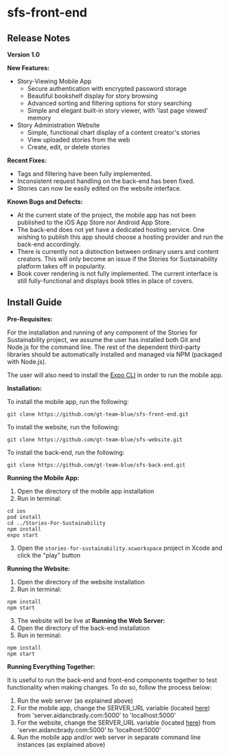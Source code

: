 # sfs-front-end

## Release Notes
**Version 1.0**

**New Features:**
* Story-Viewing Mobile App
  * Secure authentication with encrypted password storage
  * Beautiful bookshelf display for story browsing
  * Advanced sorting and filtering options for story searching
  * Simple and elegant built-in story viewer, with 'last page viewed' memory
* Story Administration Website
  * Simple, functional chart display of a content creator's stories
  * View uploaded stories from the web
  * Create, edit, or delete stories

**Recent Fixes:**
* Tags and filtering have been fully implemented.
* Inconsistent request handling on the back-end has been fixed.
* Stories can now be easily edited on the website interface.

**Known Bugs and Defects:**

* At the current state of the project, the mobile app has not been published to the iOS App Store nor Android App Store.
* The back-end does not yet have a dedicated hosting service. One wishing to publish this app should choose a hosting provider and run the back-end accordingly.
* There is currently not a distinction between ordinary users and content creators. This will only become an issue if the Stories for Sustainability platform takes off in popularity.
* Book cover rendering is not fully implemented. The current interface is still fully-functional and displays book titles in place of covers.

## Install Guide
**Pre-Requisites:**

For the installation and running of any component of the Stories for Sustainability project, we assume the user has installed both Git and Node.js for the command line. The rest of the dependent third-party libraries should be automatically installed and managed via NPM (packaged with Node.js).

The user will also need to install the [Expo CLI](https://docs.expo.io/versions/latest/get-started/installation/) in order to run the mobile app.

**Installation:**

To install the mobile app, run the following:
```
git clone https://github.com/gt-team-blue/sfs-front-end.git
```

To install the website, run the following:
```
git clone https://github.com/gt-team-blue/sfs-website.git
```

To install the back-end, run the following:
```
git clone https://github.com/gt-team-blue/sfs-back-end.git
```

**Running the Mobile App:**
1. Open the directory of the mobile app installation
2. Run in terminal:
```
cd ios
pod install
cd ../Stories-For-Sustainability
npm install
expo start
```
3. Open the `stories-for-sustainability.xcworkspace` project in Xcode and click the "play" button

**Running the Website:**
1. Open the directory of the website installation
2. Run in terminal:
```
npm install
npm start
```
3. The website will be live at
**Running the Web Server:**
1. Open the directory of the back-end installation
2. Run in terminal:
```
npm install
npm start
```

**Running Everything Together:**

It is useful to run the back-end and front-end components together to test functionality when making changes. To do so, follow the process below:
1. Run the web server (as explained above)
2. For the mobile app, change the SERVER_URL variable (located [here](https://github.com/gt-team-blue/sfs-front-end/blob/a8bb42ffca157dd04690f9630bf3b50d4d6c0145/Stories-For-Sustainability/constants/Network.js#L1)) from 'server.aidancbrady.com:5000' to 'localhost:5000'
3. For the website, change the SERVER_URL variable (located [here](https://github.com/gt-team-blue/sfs-website/blob/aa06e94d7fa068270b13a50acd0320a425e78d66/StoriesForSustainability/src/app/constants/Network.ts#L1)) from 'server.aidancbrady.com:5000' to 'localhost:5000'
4. Run the mobile app and/or web server in separate command line instances (as explained above)
